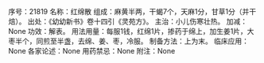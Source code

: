 序号：21819
名称：红绵散
组成：麻黄半两，干蝎7个，天麻1分，甘草1分（并干焙）。
出处：《幼幼新书》卷十四引《灵苑方》。
主治：小儿伤寒壮热。
加减：None
功效：解表。
用法用量：每服1钱，红绵1片，掺药于绵上，加生姜1片，大枣半个，同煎至半盏，去绵、姜、枣，冷服。
制备方法：上为末。
临床应用：None
各家论述：None
用药禁忌：None
附注：None
